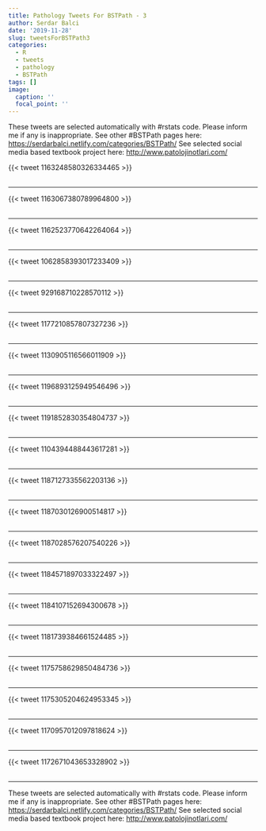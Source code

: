 ```yaml
---
title: Pathology Tweets For BSTPath - 3
author: Serdar Balci
date: '2019-11-28'
slug: tweetsForBSTPath3
categories:
  - R
  - tweets
  - pathology
  - BSTPath
tags: []
image:
  caption: ''
  focal_point: ''
---
```



These tweets are selected automatically with #rstats code. Please inform me if any is inappropriate.
See other #BSTPath pages here: https://serdarbalci.netlify.com/categories/BSTPath/ 
See selected social media based textbook project here: http://www.patolojinotlari.com/

{{< tweet 1163248580326334465 >}}
<br>
<br>
<hr>
{{< tweet 1163067380789964800 >}}
<br>
<br>
<hr>
{{< tweet 1162523770642264064 >}}
<br>
<br>
<hr>
{{< tweet 1062858393017233409 >}}
<br>
<br>
<hr>
{{< tweet 929168710228570112 >}}
<br>
<br>
<hr>
{{< tweet 1177210857807327236 >}}
<br>
<br>
<hr>
{{< tweet 1130905116566011909 >}}
<br>
<br>
<hr>
{{< tweet 1196893125949546496 >}}
<br>
<br>
<hr>
{{< tweet 1191852830354804737 >}}
<br>
<br>
<hr>
{{< tweet 1104394488443617281 >}}
<br>
<br>
<hr>
{{< tweet 1187127335562203136 >}}
<br>
<br>
<hr>
{{< tweet 1187030126900514817 >}}
<br>
<br>
<hr>
{{< tweet 1187028576207540226 >}}
<br>
<br>
<hr>
{{< tweet 1184571897033322497 >}}
<br>
<br>
<hr>
{{< tweet 1184107152694300678 >}}
<br>
<br>
<hr>
{{< tweet 1181739384661524485 >}}
<br>
<br>
<hr>
{{< tweet 1175758629850484736 >}}
<br>
<br>
<hr>
{{< tweet 1175305204624953345 >}}
<br>
<br>
<hr>
{{< tweet 1170957012097818624 >}}
<br>
<br>
<hr>
{{< tweet 1172671043653328902 >}}
<br>
<br>
<hr>


These tweets are selected automatically with #rstats code. Please inform me if any is inappropriate.
See other #BSTPath pages here: https://serdarbalci.netlify.com/categories/BSTPath/ 
See selected social media based textbook project here: http://www.patolojinotlari.com/
